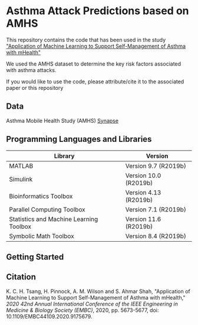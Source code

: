 # Asthma Attack Predictions based on AMHS

This repository contains the code that has been used in the study ["Application of Machine Learning to Support Self-Management of Asthma with mHealth"](https://doi.org/10.1109/EMBC44109.2020.9175679)

We used the AMHS dataset to determine the key risk factors associated with asthma attacks.

If you would like to use the code, please attribute/cite it to the associated paper or this repository

## Data

Asthma Mobile Health Study (AMHS)
[Synapse](https://www.synapse.org/asthmahealth)

## Programming Languages and Libraries

Library | Version 
--- | ---
MATLAB                                            |    Version 9.7         (R2019b)
Simulink                                          |    Version 10.0        (R2019b)
Bioinformatics Toolbox                            |    Version 4.13        (R2019b)
Parallel Computing Toolbox                        |    Version 7.1         (R2019b)
Statistics and Machine Learning Toolbox           |    Version 11.6        (R2019b)
Symbolic Math Toolbox                             |    Version 8.4         (R2019b)

## Getting Started


## Citation

K. C. H. Tsang, H. Pinnock, A. M. Wilson and S. Ahmar Shah, "Application of Machine Learning to Support Self-Management of Asthma with mHealth," *2020 42nd Annual International Conference of the IEEE Engineering in Medicine & Biology Society (EMBC)*, 2020, pp. 5673-5677, doi: 10.1109/EMBC44109.2020.9175679.
